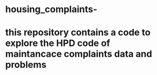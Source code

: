 # housing_complaints-
# this repository contains a code to explore the HPD code of maintancace complaints data and problems 
